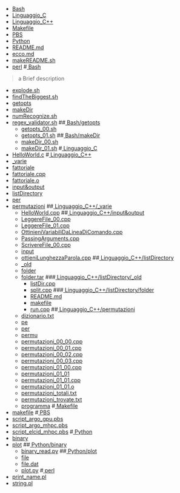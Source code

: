  - [Bash](/Bash)
 - [Linguaggio_C](/Linguaggio_C)
 - [Linguaggio_C++](/Linguaggio_C++)
 - [Makefile](/Makefile)
 - [PBS](/PBS)
 - [Python](/Python)
 - [README.md](/README.md)
 - [ecco.md](/ecco.md)
 - [makeREADME.sh](/makeREADME.sh)
 - [perl](/perl)
#[ Bash](./Bash)

 > a Brief description

 - [explode.sh](./Bash/explode.sh)
 - [findTheBiggest.sh](./Bash/findTheBiggest.sh)
 - [getopts](./Bash/getopts)
 - [makeDir](./Bash/makeDir)
 - [numRecognize.sh](./Bash/numRecognize.sh)
 - [regex_validator.sh](./Bash/regex_validator.sh)
	##[ Bash/getopts](./Bash/getopts)
	 - [getopts_00.sh](./Bash/getopts/getopts_00.sh)
	 - [getopts_01.sh](./Bash/getopts/getopts_01.sh)
	##[ Bash/makeDir](./Bash/makeDir)
	 - [makeDir_00.sh](./Bash/makeDir/makeDir_00.sh)
	 - [makeDir_01.sh](./Bash/makeDir/makeDir_01.sh)
#[ Linguaggio_C](./Linguaggio_C)
 - [HelloWorld.c](./Linguaggio_C/HelloWorld.c)
#[ Linguaggio_C++](./Linguaggio_C++)
 - [_varie](./Linguaggio_C++/_varie)
 - [fattoriale](./Linguaggio_C++/fattoriale)
 - [fattoriale.cpp](./Linguaggio_C++/fattoriale.cpp)
 - [fattoriale.o](./Linguaggio_C++/fattoriale.o)
 - [input&output](./Linguaggio_C++/input&output)
 - [listDirectory](./Linguaggio_C++/listDirectory)
 - [per](./Linguaggio_C++/per)
 - [permutazioni](./Linguaggio_C++/permutazioni)
	##[ Linguaggio_C++/_varie](./Linguaggio_C++/_varie)
	 - [HelloWorld.cpp](./Linguaggio_C++/_varie/HelloWorld.cpp)
	##[ Linguaggio_C++/input&output](./Linguaggio_C++/input&output)
	 - [LeggereFile_00.cpp](./Linguaggio_C++/input&output/LeggereFile_00.cpp)
	 - [LeggereFile_01.cpp](./Linguaggio_C++/input&output/LeggereFile_01.cpp)
	 - [OttinieniVariabiliDaLineaDiComando.cpp](./Linguaggio_C++/input&output/OttinieniVariabiliDaLineaDiComando.cpp)
	 - [PassingArguments.cpp](./Linguaggio_C++/input&output/PassingArguments.cpp)
	 - [ScrivereFile_00.cpp](./Linguaggio_C++/input&output/ScrivereFile_00.cpp)
	 - [input](./Linguaggio_C++/input&output/input)
	 - [ottieniLunghezzaParola.cpp](./Linguaggio_C++/input&output/ottieniLunghezzaParola.cpp)
	##[ Linguaggio_C++/listDirectory](./Linguaggio_C++/listDirectory)
	 - [_old](./Linguaggio_C++/listDirectory/_old)
	 - [folder](./Linguaggio_C++/listDirectory/folder)
	 - [folder.tar](./Linguaggio_C++/listDirectory/folder.tar)
		###[ Linguaggio_C++/listDirectory/_old](./Linguaggio_C++/listDirectory/_old)
		 - [listDir.cpp](./Linguaggio_C++/listDirectory/_old/listDir.cpp)
		 - [split.cpp](./Linguaggio_C++/listDirectory/_old/split.cpp)
		###[ Linguaggio_C++/listDirectory/folder](./Linguaggio_C++/listDirectory/folder)
		 - [README.md](./Linguaggio_C++/listDirectory/folder/README.md)
		 - [makefile](./Linguaggio_C++/listDirectory/folder/makefile)
		 - [run.cpp](./Linguaggio_C++/listDirectory/folder/run.cpp)
	##[ Linguaggio_C++/permutazioni](./Linguaggio_C++/permutazioni)
	 - [dizionario.txt](./Linguaggio_C++/permutazioni/dizionario.txt)
	 - [pe](./Linguaggio_C++/permutazioni/pe)
	 - [per](./Linguaggio_C++/permutazioni/per)
	 - [permu](./Linguaggio_C++/permutazioni/permu)
	 - [permutazioni_00_00.cpp](./Linguaggio_C++/permutazioni/permutazioni_00_00.cpp)
	 - [permutazioni_00_01.cpp](./Linguaggio_C++/permutazioni/permutazioni_00_01.cpp)
	 - [permutazioni_00_02.cpp](./Linguaggio_C++/permutazioni/permutazioni_00_02.cpp)
	 - [permutazioni_00_03.cpp](./Linguaggio_C++/permutazioni/permutazioni_00_03.cpp)
	 - [permutazioni_01_00.cpp](./Linguaggio_C++/permutazioni/permutazioni_01_00.cpp)
	 - [permutazioni_01_01](./Linguaggio_C++/permutazioni/permutazioni_01_01)
	 - [permutazioni_01_01.cpp](./Linguaggio_C++/permutazioni/permutazioni_01_01.cpp)
	 - [permutazioni_01_01.o](./Linguaggio_C++/permutazioni/permutazioni_01_01.o)
	 - [permutazioni_totali.txt](./Linguaggio_C++/permutazioni/permutazioni_totali.txt)
	 - [permutazioni_trovate.txt](./Linguaggio_C++/permutazioni/permutazioni_trovate.txt)
	 - [programma](./Linguaggio_C++/permutazioni/programma)
#[ Makefile](./Makefile)
 - [makefile](./Makefile/makefile)
#[ PBS](./PBS)
 - [script_argo_gpu.pbs](./PBS/script_argo_gpu.pbs)
 - [script_argo_mhpc.pbs](./PBS/script_argo_mhpc.pbs)
 - [script_elcid_mhpc.pbs](./PBS/script_elcid_mhpc.pbs)
#[ Python](./Python)
 - [binary](./Python/binary)
 - [plot](./Python/plot)
	##[ Python/binary](./Python/binary)
	 - [binary_read.py](./Python/binary/binary_read.py)
	##[ Python/plot](./Python/plot)
	 - [file](./Python/plot/file)
	 - [file.dat](./Python/plot/file.dat)
	 - [plot.py](./Python/plot/plot.py)
#[ perl](./perl)
 - [print_name.pl](./perl/print_name.pl)
 - [string.pl](./perl/string.pl)
